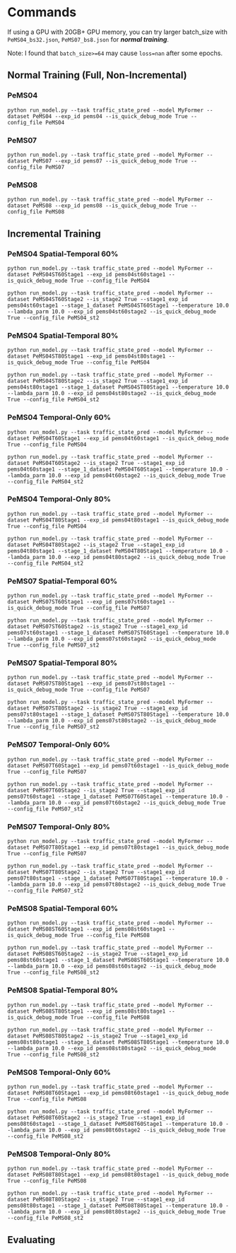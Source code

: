 # Commands
If using a GPU with 20GB+ GPU memory, you can try larger batch_size with `PeMS04_bs32.json`, `PeMS07_bs8.json` for **_normal training_**.

Note: I found that `batch_size>=64` may cause `loss=nan` after some epochs.
## Normal Training (Full, Non-Incremental)
### PeMS04
```shell
python run_model.py --task traffic_state_pred --model MyFormer --dataset PeMS04 --exp_id pems04 --is_quick_debug_mode True --config_file PeMS04
```
### PeMS07
```shell
python run_model.py --task traffic_state_pred --model MyFormer --dataset PeMS07 --exp_id pems07 --is_quick_debug_mode True --config_file PeMS07
```
### PeMS08
```shell
python run_model.py --task traffic_state_pred --model MyFormer --dataset PeMS08 --exp_id pems08 --is_quick_debug_mode True --config_file PeMS08
```
## Incremental Training
### PeMS04 Spatial-Temporal 60%
```shell
python run_model.py --task traffic_state_pred --model MyFormer --dataset PeMS04ST60Stage1 --exp_id pems04st60stage1 --is_quick_debug_mode True --config_file PeMS04
```
```shell
python run_model.py --task traffic_state_pred --model MyFormer --dataset PeMS04ST60Stage2 --is_stage2 True --stage1_exp_id pems04st60stage1 --stage_1_dataset PeMS04ST60Stage1 --temperature 10.0 --lambda_parm 10.0 --exp_id pems04st60stage2 --is_quick_debug_mode True --config_file PeMS04_st2
```
### PeMS04 Spatial-Temporal 80%
```shell
python run_model.py --task traffic_state_pred --model MyFormer --dataset PeMS04ST80Stage1 --exp_id pems04st80stage1 --is_quick_debug_mode True --config_file PeMS04
```
```shell
python run_model.py --task traffic_state_pred --model MyFormer --dataset PeMS04ST80Stage2 --is_stage2 True --stage1_exp_id pems04st80stage1 --stage_1_dataset PeMS04ST80Stage1 --temperature 10.0 --lambda_parm 10.0 --exp_id pems04st80stage2 --is_quick_debug_mode True --config_file PeMS04_st2
```
### PeMS04 Temporal-Only 60%
```shell
python run_model.py --task traffic_state_pred --model MyFormer --dataset PeMS04T60Stage1 --exp_id pems04t60stage1 --is_quick_debug_mode True --config_file PeMS04
```
```shell
python run_model.py --task traffic_state_pred --model MyFormer --dataset PeMS04T60Stage2 --is_stage2 True --stage1_exp_id pems04t60stage1 --stage_1_dataset PeMS04T60Stage1 --temperature 10.0 --lambda_parm 10.0 --exp_id pems04t60stage2 --is_quick_debug_mode True --config_file PeMS04_st2
```
### PeMS04 Temporal-Only 80%
```shell
python run_model.py --task traffic_state_pred --model MyFormer --dataset PeMS04T80Stage1 --exp_id pems04t80stage1 --is_quick_debug_mode True --config_file PeMS04
```
```shell
python run_model.py --task traffic_state_pred --model MyFormer --dataset PeMS04T80Stage2 --is_stage2 True --stage1_exp_id pems04t80stage1 --stage_1_dataset PeMS04T80Stage1 --temperature 10.0 --lambda_parm 10.0 --exp_id pems04t80stage2 --is_quick_debug_mode True --config_file PeMS04_st2
```
### PeMS07 Spatial-Temporal 60%
```shell
python run_model.py --task traffic_state_pred --model MyFormer --dataset PeMS07ST60Stage1 --exp_id pems07st60stage1 --is_quick_debug_mode True --config_file PeMS07
```
```shell
python run_model.py --task traffic_state_pred --model MyFormer --dataset PeMS07ST60Stage2 --is_stage2 True --stage1_exp_id pems07st60stage1 --stage_1_dataset PeMS07ST60Stage1 --temperature 10.0 --lambda_parm 10.0 --exp_id pems07st60stage2 --is_quick_debug_mode True --config_file PeMS07_st2
```
### PeMS07 Spatial-Temporal 80%
```shell
python run_model.py --task traffic_state_pred --model MyFormer --dataset PeMS07ST80Stage1 --exp_id pems07st80stage1 --is_quick_debug_mode True --config_file PeMS07
```
```shell
python run_model.py --task traffic_state_pred --model MyFormer --dataset PeMS07ST80Stage2 --is_stage2 True --stage1_exp_id pems07st80stage1 --stage_1_dataset PeMS07ST80Stage1 --temperature 10.0 --lambda_parm 10.0 --exp_id pems07st80stage2 --is_quick_debug_mode True --config_file PeMS07_st2
```
### PeMS07 Temporal-Only 60%
```shell
python run_model.py --task traffic_state_pred --model MyFormer --dataset PeMS07T60Stage1 --exp_id pems07t60stage1 --is_quick_debug_mode True --config_file PeMS07
```
```shell
python run_model.py --task traffic_state_pred --model MyFormer --dataset PeMS07T60Stage2 --is_stage2 True --stage1_exp_id pems07t60stage1 --stage_1_dataset PeMS07T60Stage1 --temperature 10.0 --lambda_parm 10.0 --exp_id pems07t60stage2 --is_quick_debug_mode True --config_file PeMS07_st2
```
### PeMS07 Temporal-Only 80%
```shell
python run_model.py --task traffic_state_pred --model MyFormer --dataset PeMS07T80Stage1 --exp_id pems07t80stage1 --is_quick_debug_mode True --config_file PeMS07
```
```shell
python run_model.py --task traffic_state_pred --model MyFormer --dataset PeMS07T80Stage2 --is_stage2 True --stage1_exp_id pems07t80stage1 --stage_1_dataset PeMS07T80Stage1 --temperature 10.0 --lambda_parm 10.0 --exp_id pems07t80stage2 --is_quick_debug_mode True --config_file PeMS07_st2
```
### PeMS08 Spatial-Temporal 60%
```shell
python run_model.py --task traffic_state_pred --model MyFormer --dataset PeMS08ST60Stage1 --exp_id pems08st60stage1 --is_quick_debug_mode True --config_file PeMS08
```
```shell
python run_model.py --task traffic_state_pred --model MyFormer --dataset PeMS08ST60Stage2 --is_stage2 True --stage1_exp_id pems08st60stage1 --stage_1_dataset PeMS08ST60Stage1 --temperature 10.0 --lambda_parm 10.0 --exp_id pems08st60stage2 --is_quick_debug_mode True --config_file PeMS08_st2
```
### PeMS08 Spatial-Temporal 80%
```shell
python run_model.py --task traffic_state_pred --model MyFormer --dataset PeMS08ST80Stage1 --exp_id pems08st80stage1 --is_quick_debug_mode True --config_file PeMS08
```
```shell
python run_model.py --task traffic_state_pred --model MyFormer --dataset PeMS08ST80Stage2 --is_stage2 True --stage1_exp_id pems08st80stage1 --stage_1_dataset PeMS08ST80Stage1 --temperature 10.0 --lambda_parm 10.0 --exp_id pems08st80stage2 --is_quick_debug_mode True --config_file PeMS08_st2
```
### PeMS08 Temporal-Only 60%
```shell
python run_model.py --task traffic_state_pred --model MyFormer --dataset PeMS08T60Stage1 --exp_id pems08t60stage1 --is_quick_debug_mode True --config_file PeMS08
```
```shell
python run_model.py --task traffic_state_pred --model MyFormer --dataset PeMS08T60Stage2 --is_stage2 True --stage1_exp_id pems08t60stage1 --stage_1_dataset PeMS08T60Stage1 --temperature 10.0 --lambda_parm 10.0 --exp_id pems08t60stage2 --is_quick_debug_mode True --config_file PeMS08_st2
```
### PeMS08 Temporal-Only 80%
```shell
python run_model.py --task traffic_state_pred --model MyFormer --dataset PeMS08T80Stage1 --exp_id pems08t80stage1 --is_quick_debug_mode True --config_file PeMS08
```
```shell
python run_model.py --task traffic_state_pred --model MyFormer --dataset PeMS08T80Stage2 --is_stage2 True --stage1_exp_id pems08t80stage1 --stage_1_dataset PeMS08T80Stage1 --temperature 10.0 --lambda_parm 10.0 --exp_id pems08t80stage2 --is_quick_debug_mode True --config_file PeMS08_st2
```
## Evaluating